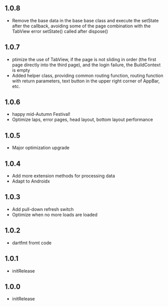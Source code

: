 ## 1.0.8
* Remove the base data in the base base class and execute the setState after the callback, avoiding some of the page combination with the TabView error setState() called after dispose()

## 1.0.7
* ptimize the use of TabView, if the page is not sliding in order (the first page directly into the third page), and the login failure, the BuildContext is empty
* Added helper class, providing common routing function, routing function with return parameters, text button in the upper right corner of AppBar, etc.

## 1.0.6
* happy mid-Autumn Festival!
* Optimize laps, error pages, head layout, bottom layout performance

## 1.0.5
* Major optimization upgrade

## 1.0.4
* Add more extension methods for processing data
* Adapt to Androidx

## 1.0.3
* Add pull-down refresh switch
* Optimize when no more loads are loaded

## 1.0.2
* dartfmt fromt code

## 1.0.1
* initRelease

## 1.0.0
* initRelease